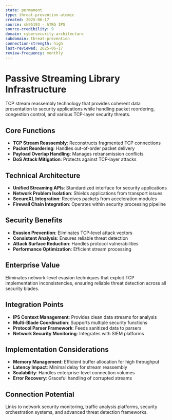 ```yaml
---
state: permanent
type: threat-prevention-atomic
created: 2025-06-17
source: sk95193 - ATRG IPS
source-credibility: 9
domain: cybersecurity-architecture
subdomain: threat-prevention
connection-strength: high
last-reviewed: 2025-06-17
review-frequency: monthly
---
```


# Passive Streaming Library Infrastructure

TCP stream reassembly technology that provides coherent data presentation to security applications while handling packet reordering, congestion control, and various TCP-layer security threats.

## Core Functions

- **TCP Stream Reassembly**: Reconstructs fragmented TCP connections
- **Packet Reordering**: Handles out-of-order packet delivery
- **Payload Overlap Handling**: Manages retransmission conflicts
- **DoS Attack Mitigation**: Protects against TCP-layer attacks

## Technical Architecture

- **Unified Streaming APIs**: Standardized interface for security applications
- **Network Problem Isolation**: Shields applications from transport issues
- **SecureXL Integration**: Receives packets from acceleration modules
- **Firewall Chain Integration**: Operates within security processing pipeline

## Security Benefits

- **Evasion Prevention**: Eliminates TCP-level attack vectors
- **Consistent Analysis**: Ensures reliable threat detection
- **Attack Surface Reduction**: Handles protocol vulnerabilities
- **Performance Optimization**: Efficient stream processing

## Enterprise Value

Eliminates network-level evasion techniques that exploit TCP implementation inconsistencies, ensuring reliable threat detection across all security blades.

## Integration Points

- **IPS Context Management**: Provides clean data streams for analysis
- **Multi-Blade Coordination**: Supports multiple security functions
- **Protocol Parser Framework**: Feeds sanitized data to parsers
- **Network Security Monitoring**: Integrates with SIEM platforms

## Implementation Considerations

- **Memory Management**: Efficient buffer allocation for high throughput
- **Latency Impact**: Minimal delay for stream reassembly
- **Scalability**: Handles enterprise-level connection volumes
- **Error Recovery**: Graceful handling of corrupted streams

## Connection Potential

Links to network security monitoring, traffic analysis platforms, security orchestration systems, and advanced threat detection frameworks.